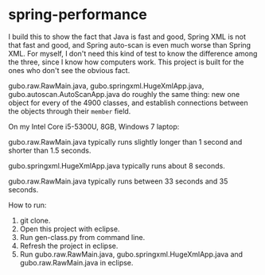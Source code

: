 # spring-performance

I build this to show the fact that Java is fast and good, Spring XML is not that fast and good, and Spring auto-scan is even much worse than Spring XML. For myself, I don't need this kind of test to know the difference among the three, since I know how computers work. This project is built for the ones who don't see the obvious fact.

gubo.raw.RawMain.java, gubo.springxml.HugeXmlApp.java, gubo.autoscan.AutoScanApp.java do roughly the same thing: new one object for every of the 4900 classes, and establish connections between the objects through their `member` field.


On my Intel Core i5-5300U, 8GB, Windows 7 laptop:


gubo.raw.RawMain.java typically runs slightly longer than 1 second and shorter than 1.5 seconds.


gubo.springxml.HugeXmlApp.java typically runs about 8 seconds.


gubo.raw.RawMain.java typically runs between 33 seconds and 35 seconds.


How to run:
1. git clone.
2. Open this project with eclipse.
3. Run gen-class.py from command line.
4. Refresh the project in eclipse. 
5. Run gubo.raw.RawMain.java, gubo.springxml.HugeXmlApp.java and gubo.raw.RawMain.java in eclipse.
